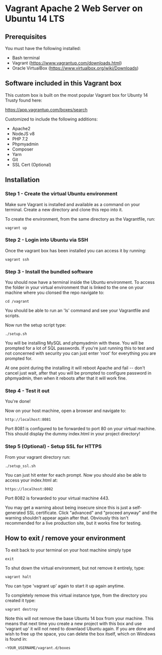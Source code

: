# Vagrant Apache 2 Web Server on Ubuntu 14 LTS

## Prerequisites

You must have the following installed:

* Bash terminal
* Vagrant (https://www.vagrantup.com/downloads.html)
* Oracle VirtualBox (https://www.virtualbox.org/wiki/Downloads)

## Software included in this Vagrant box

This custom box is built on the most popular Vagrant box for Ubunty 14 Trusty found here:

https://app.vagrantup.com/boxes/search

Customized to include the following additions:

* Apache2
* NodeJS v8
* PHP 7.2
* Phpmyadmin
* Composer
* Yarn
* Git
* SSL Cert (Optional)

## Installation

### Step 1 - Create the virtual Ubuntu environment

Make sure Vagrant is installed and available as a command on your terminal.  Create a new directory and clone this repo into it.

To create the environment, from the same directory as the Vagrantfile, run:

```
vagrant up
```

### Step 2 - Login into Ubuntu via SSH

Once the vagrant box has been installed you can access it by running:

```
vagrant ssh
```

### Step 3 - Install the bundled software

You should now have a terminal inside the Ubuntu environment.  To access the folder in your virtual environment that is linked to the one on your machine where you clonsed the repo navigate to:

```
cd /vagrant
```

You should be able to run an 'ls' command and see your Vagrantfile and scripts.

Now run the setup script type:

```
./setup.sh
```

You will be installing MySQL and phpmyadmin with these.  You will be prompted for a lot of SQL passwords.  If you're just running this to test and not concerned with security you can just enter 'root' for everything you are prompted for.

At one point during the installing it will reboot Apache and fail -- don't cancel just wait, after that you will be prompted to configure password in phpmyadmin, then when it reboots after that it will work fine.

### Step 4 - Test it out

You're done!

Now on your host machine, open a browser and navigate to:

```
http://localhost:8081
```

Port 8081 is configured to be forwarded to port 80 on your virtual machine.  This should display the dummy index.html in your project directory!

### Step 5 (Optional) - Setup SSL for HTTPS

From your vagrant directory run:

```
./setup_ssl.sh
```

You can just hit enter for each prompt.  Now you should also be able to access your index.html at:

```
https://localhost:8082
```

Port 8082 is forwarded to your virtual machine 443.  

You may get a warning about being insecure since this is just a self-generated SSL certificate.  Click "advanced" and "proceed anyway" and the warning shouldn't appear again after that.  Obviously this isn't recommended for a live production site, but it works fine for testing.

## How to exit / remove your environment

To exit back to your terminal on your host machine simply type

```
exit
```

To shut down the virtual environment, but not remove it entirely, type:

```
vagrant halt
```

You can type 'vagrant up' again to start it up again anytime.

To completely remove this virtual instance type, from the directory you created it type:

```
vagrant destroy
```

Note this will not remove the base Ubuntu 14 box from your machine.  This means that next time you create a new project with this box and use 'vagrant up' it will not need to downlaod Ubuntu again.  If you are done and wish to free up the space, you can delete the box itself, which on Windows is found in:

```
~YOUR_USERNAME/vagrant.d/boxes
```

